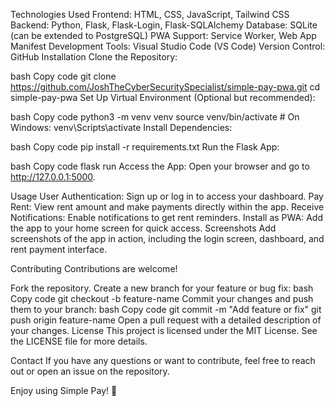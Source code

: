 Technologies Used
Frontend: HTML, CSS, JavaScript, Tailwind CSS
Backend: Python, Flask, Flask-Login, Flask-SQLAlchemy
Database: SQLite (can be extended to PostgreSQL)
PWA Support: Service Worker, Web App Manifest
Development Tools: Visual Studio Code (VS Code)
Version Control: GitHub
Installation
Clone the Repository:

bash
Copy code
git clone https://github.com/JoshTheCyberSecuritySpecialist/simple-pay-pwa.git
cd simple-pay-pwa
Set Up Virtual Environment (Optional but recommended):

bash
Copy code
python3 -m venv venv
source venv/bin/activate  # On Windows: venv\Scripts\activate
Install Dependencies:

bash
Copy code
pip install -r requirements.txt
Run the Flask App:

bash
Copy code
flask run
Access the App:
Open your browser and go to http://127.0.0.1:5000.

Usage
User Authentication:
Sign up or log in to access your dashboard.
Pay Rent:
View rent amount and make payments directly within the app.
Receive Notifications:
Enable notifications to get rent reminders.
Install as PWA:
Add the app to your home screen for quick access.
Screenshots
Add screenshots of the app in action, including the login screen, dashboard, and rent payment interface.

Contributing
Contributions are welcome!

Fork the repository.
Create a new branch for your feature or bug fix:
bash
Copy code
git checkout -b feature-name
Commit your changes and push them to your branch:
bash
Copy code
git commit -m "Add feature or fix"
git push origin feature-name
Open a pull request with a detailed description of your changes.
License
This project is licensed under the MIT License. See the LICENSE file for more details.

Contact
If you have any questions or want to contribute, feel free to reach out or open an issue on the repository.

Enjoy using Simple Pay! 🚀
